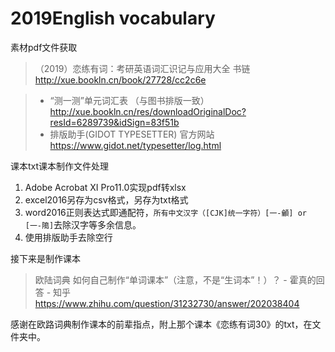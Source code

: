 # 2019English vocabulary

素材pdf文件获取

> （2019）恋练有词：考研英语词汇识记与应用大全 书链  http://xue.bookln.cn/book/27728/cc2c6e

> - “测一测”单元词汇表 （与图书排版一致）http://xue.bookln.cn/res/downloadOriginalDoc?resId=6289739&idSign=83f51b 
> - 排版助手(GIDOT TYPESETTER) 官方网站  https://www.gidot.net/typesetter/log.html

课本txt课本制作文件处理

1. Adobe Acrobat XI Pro11.0实现pdf转xlsx
2. excel2016另存为csv格式，另存为txt格式
3. word2016正则表达式即通配符，`所有中文汉字（[CJK]统一字符）[一-龥] or [一-﨩]`去除汉字等多余信息。
4. 使用排版助手去除空行

接下来是制作课本

> 欧陆词典 如何自己制作“单词课本”（注意，不是“生词本”！）？ - 霍真的回答 - 知乎
> https://www.zhihu.com/question/31232730/answer/202038404

感谢在欧路词典制作课本的前辈指点，附上那个课本《恋练有词30》的txt，在文件夹中。
